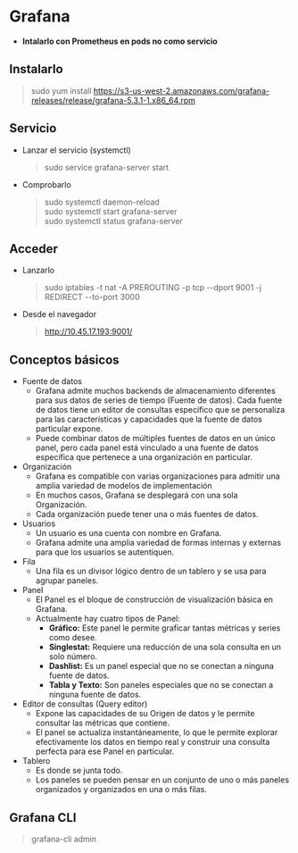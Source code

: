 # Grafana

- **Intalarlo con Prometheus en pods no como servicio**

## Instalarlo

  > sudo yum install https://s3-us-west-2.amazonaws.com/grafana-releases/release/grafana-5.3.1-1.x86_64.rpm 

## Servicio

- Lanzar el servicio (systemctl)
  > sudo service grafana-server start  
- Comprobarlo
  > sudo systemctl daemon-reload  
  > sudo systemctl start grafana-server  
  > sudo systemctl status grafana-server

## Acceder

- Lanzarlo
  > sudo iptables -t nat -A PREROUTING -p tcp --dport 9001 -j REDIRECT --to-port 3000
- Desde el navegador 
  > http://10.45.17.193:9001/

## Conceptos básicos

- Fuente de datos
  - Grafana admite muchos backends de almacenamiento diferentes para sus datos de series de tiempo (Fuente de datos). Cada fuente de datos tiene un editor de consultas específico que se personaliza para las características y capacidades que la fuente de datos particular expone.
  - Puede combinar datos de múltiples fuentes de datos en un único panel, pero cada panel está vinculado a una fuente de datos específica que pertenece a una organización en particular.
- Organización
  - Grafana es compatible con varias organizaciones para admitir una amplia variedad de modelos de implementación
  - En muchos casos, Grafana se desplegará con una sola Organización.
  - Cada organización puede tener una o más fuentes de datos.
- Usuarios
  - Un usuario es una cuenta con nombre en Grafana.
  - Grafana admite una amplia variedad de formas internas y externas para que los usuarios se autentiquen.
- Fila
  - Una fila es un divisor lógico dentro de un tablero y se usa para agrupar paneles.
- Panel
  - El Panel es el bloque de construcción de visualización básica en Grafana.
  - Actualmente hay cuatro tipos de Panel: 
    - **Gráfico:** Este panel le permite graficar tantas métricas y series como desee.
    - **Singlestat:** Requiere una reducción de una sola consulta en un solo número.
    - **Dashlist:** Es un panel especial que no se conectan a ninguna fuente de datos.
    - **Tabla y Texto:** Son paneles especiales que no se conectan a ninguna fuente de datos.
- Editor de consultas (Query editor)
  - Expone las capacidades de su Origen de datos y le permite consultar las métricas que contiene.
  - El panel se actualiza instantáneamente, lo que le permite explorar efectivamente los datos en tiempo real y construir una consulta perfecta para ese Panel en particular.
- Tablero
  - Es donde se junta todo.
  - Los paneles se pueden pensar en un conjunto de uno o más paneles organizados y organizados en una o más filas.

## Grafana CLI

> grafana-cli admin